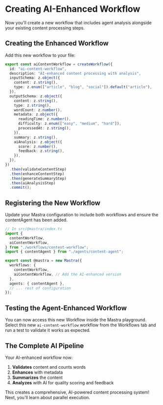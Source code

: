 # Creating AI-Enhanced Workflow

Now you'll create a new workflow that includes agent analysis alongside your existing content processing steps.

## Creating the Enhanced Workflow

Add this new workflow to your file:

```typescript
export const aiContentWorkflow = createWorkflow({
  id: "ai-content-workflow",
  description: "AI-enhanced content processing with analysis",
  inputSchema: z.object({
    content: z.string(),
    type: z.enum(["article", "blog", "social"]).default("article"),
  }),
  outputSchema: z.object({
    content: z.string(),
    type: z.string(),
    wordCount: z.number(),
    metadata: z.object({
      readingTime: z.number(),
      difficulty: z.enum(["easy", "medium", "hard"]),
      processedAt: z.string(),
    }),
    summary: z.string(),
    aiAnalysis: z.object({
      score: z.number(),
      feedback: z.string(),
    }),
  }),
})
  .then(validateContentStep)
  .then(enhanceContentStep)
  .then(generateSummaryStep)
  .then(aiAnalysisStep)
  .commit();
```

## Registering the New Workflow

Update your Mastra configuration to include both workflows and ensure the contentAgent has been added.

```typescript
// In src/@mastra/index.ts
import {
  contentWorkflow,
  aiContentWorkflow,
} from "./workflows/content-workflow";
import { contentAgent } from "./agents/content-agent";

export const @mastra = new Mastra({
  workflows: {
    contentWorkflow,
    aiContentWorkflow, // Add the AI-enhanced version
  },
  agents: { contentAgent },
  // ... rest of configuration
});
```

## Testing the Agent-Enhanced Workflow

You can now access this new Workflow inside the Mastra playground. Select this new `ai-content-workflow` workflow from the Workflows tab and run a test to validate it works as expected.

## The Complete AI Pipeline

Your AI-enhanced workflow now:

1. **Validates** content and counts words
2. **Enhances** with metadata
3. **Summarizes** the content
4. **Analyzes** with AI for quality scoring and feedback

This creates a comprehensive, AI-powered content processing system! Next, you'll learn about parallel execution.
